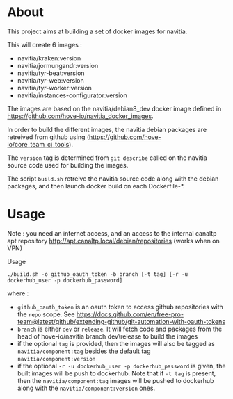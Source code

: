 # About

This project aims at building a set of docker images for navitia.

This will create 6 images :

 - navitia/kraken:version
 - navitia/jormungandr:version
 - navitia/tyr-beat:version
 - navitia/tyr-web:version
 - navitia/tyr-worker:version
 - navitia/instances-configurator:version

The images are based on the navitia/debian8_dev docker image defined in https://github.com/hove-io/navitia_docker_images.

In order to build the different images, the navitia debian packages are retreived from github using (https://github.com/hove-io/core_team_ci_tools).

The `version` tag is determined from `git describe` called on the navitia source code used for building the images.

The script `build.sh` retreive the navitia source code along with the debian packages, and then launch docker build on each Dockerfile-*.


# Usage 

Note : you need an internet access, and an access to the internal canaltp apt repository http://apt.canaltp.local/debian/repositories (works when on VPN)

Usage
```
./build.sh -o github_oauth_token -b branch [-t tag] [-r -u dockerhub_user -p dockerhub_password] 

```
where :

 - `github_oauth_token` is an oauth token to access github repositories with the `repo` scope. See https://docs.github.com/en/free-pro-team@latest/github/extending-github/git-automation-with-oauth-tokens
 - `branch` is either `dev` or `release`. It will fetch code and packages from the head of hove-io/navitia branch dev\release to build the images
 - if the optional `tag` is provided, then the images will also be tagged as `navitia/component:tag` besides the default tag `navitia/component:version` 
 - if the optional `-r -u dockerhub_user -p dockerhub_password` is given, the built images will be push to dockerhub. Note that if `-t tag` is present, then the `navitia/component:tag` images will be pushed to dockerhub along with the `navitia/component:version` ones.